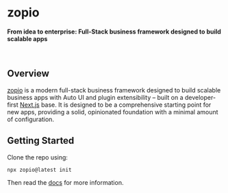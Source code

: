 # zopio

**From idea to enterprise: Full-Stack business framework designed to build scalable apps**

<div>
  <img src="https://img.shields.io/npm/dy/zopio" alt="" />
  <img src="https://img.shields.io/npm/v/zopio" alt="" />
  <img src="https://img.shields.io/github/license/zopiolabs/zopio" alt="" />
</div>

## Overview

[zopio](https://github.com/zopiolabs/zopio) is a modern full-stack business framework designed to build scalable business apps with Auto UI and plugin extensibility – built on a developer-first [Next.js](https://nextjs.org/) base. It is designed to be a comprehensive starting point for new apps, providing a solid, opinionated foundation with a minimal amount of configuration.

## Getting Started

Clone the repo using:

```sh
npx zopio@latest init
```

Then read the [docs](https://docs.zopio.dev) for more information.